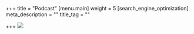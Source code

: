 +++
title = "Podcast"
[menu.main]
weight = 5
[search_engine_optimization]
meta_description = ""
title_tag = ""

+++
![](/uploads/podcast-mic-stock-noire-0961.jpg)